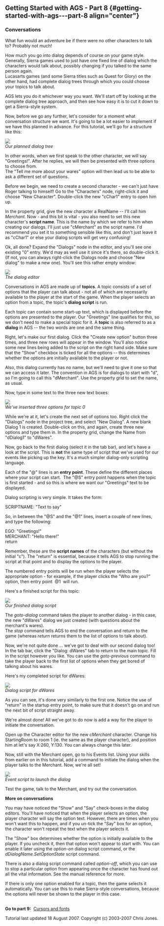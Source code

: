**Getting Started with AGS - Part 8** {#getting-started-with-ags---part-8 align="center"}
-------------------------------------

### 

### Conversations

What fun would an adventure be if there were no other characters to talk
to? Probably not much!

How much you go into dialog depends of course on your game style.
Generally, Sierra games used to just have one fixed line of dialog which
the characters would talk about, possibly changing if you talked to the
same person again.\
Lucasarts games (and some Sierra titles such as Quest for Glory) on the
other hand, had complete dialog trees through which you could choose
your topics to talk about.

AGS lets you do it whichever way you want. We'll start off by looking at
the complete dialog tree approach, and then see how easy it is to cut it
down to get a Sierra-style system.

Now, before we go any further, let's consider for a moment what
conversation structure we want. It's going to be a lot easier to
implement if we have this planned in advance. For this tutorial, we'll
go for a structure like this:

![](images/intro8_1.jpg)\
*Our planned dialog tree*

In other words, when we first speak to the other character, we will say
"Greetings!". After he replies, we will then be presented with three
options to choose from.\
The "Tell me more about your wares" option will then lead us to be able
to ask a different set of questions.

Before we begin, we need to create a second character - we can't just
have Roger talking to himself! Go to the "Characters" node, right-click
it and choose "New Character". Double-click the new "cChar1" entry to
open him up.

In the property grid, give the new character a RealName -- I'll call him
*Merchant*. Now - and this bit is vital - you also need to set this new
character's **script name**. This is the name by which we refer to him
when creating our dialogs. I'll just use "cMerchant" as the script name.
I'd recommend you set it to something sensible like this, and don't just
leave it as "cChar1" or else your dialog scripts will get very
confusing!

Ok, all done? Expand the "Dialogs" node in the editor, and you'll see
one existing "0" entry. We'd may as well use it since it's there, so
double-click it. (If not, you can always right-click the Dialogs node
and choose "New dialog" to make a new one). You'll see this rather empty
window:

![](images/intro8_2.jpg)\
*The dialog editor*

Conversations in AGS are made up of **topics**. A topic consists of a
set of options that the player can talk about - not all of which are
necessarily available to the player at the start of the game. When the
player selects an option from a topic, the topic's **dialog script** is
run.

Each topic can contain some start-up text, which is displayed before the
options are presented to the player. Our "Greetings" line qualifies for
this, so we don't need to make a special topic for it. A **topic** is
also referred to as a **dialog** in AGS -- the two words are one and the
same thing.

Right, let's make our first dialog. Click the "Create new option" button
three times, and three new rows will appear in the window. You'll also
notice some new lines being added to the script on the right hand side.
Make sure that the "Show" checkbox is ticked for all the options -- this
determines whether the options are initially available to the player or
not.

Also, this dialog currently has no name, but we'll need to give it one
so that we can access it later. The convention in AGS is for dialogs to
start with "d", so I'm going to call this "dMerchant". Use the property
grid to set the name, as usual.

Now, type in some text to the three new text boxes:

*![](images/intro8_3.jpg)\
We've inserted three options for topic 0*

While we're at it, let's create the next set of options too. Right click
the "Dialogs" node in the project tree, and select "New Dialog". A new
blank Dialog 1 is created. Double-click on this, and again, create three
new options and type them in. In the property grid, change the Name from
"dDialog1" to "dWares".

Now, go back to the first dialog (select it in the tab bar), and let's
have a look at the script. This is **not** the same type of script that
we've used for our events like picking up the key. It's a much simpler
dialog-only scripting language.

Each of the "@" lines is an **entry point**. These define the different
places where your script can start.  The "@S" entry point happens when
the topic is first started - and so this is where we want our
"Greetings" text to be displayed.

Dialog scripting is very simple. It takes the form:

SCRIPTNAME: "Text to say"

So, in between the "@S" and the "@1" lines, insert a couple of new
lines, and type the following:

EGO: "Greetings!"\
MERCHANT: "Hello there!"\
return

Remember, these are the **script names** of the characters (but without
the initial "c"). The "return" is essential, because it tells AGS to
stop running the script at that point and to display the options to the
player.

The numbered entry points will be run when the player selects the
appropriate option - for example, if the player clicks the "Who are
you?" option, then entry point  @1  will run.

Here's a finished script for this topic:

*![](images/intro8_5.jpg)\
Our finished dialog script*

The *goto-dialog* command takes the player to another dialog - in this
case, the new "dWares" dialog we just created (with questions about the
merchant's wares).\
The *stop* command tells AGS to end the conversation and return to the
game (whereas *return* returns them to the list of options to talk
about).

Now, we're not quite done ... we've got to deal with our second dialog
too! In the tab bar, click the "Dialog: dWares" tab to return to the
main topic. Fill in the script however you like. You can use the
*goto-previous* command to take the player back to the first list of
options when they get bored of talking about his wares.

Here's my completed script for dWares:

*![](images/intro8_6.jpg)\
Dialog script for dWares*

As you can see, it's done very similarly to the first one. Notice the
use of "return" in the startup entry point, to make sure that it doesn't
go on and run the next bit of script straight away.

We're almost done! All we've got to do now is add a way for the player
to initiate the conversation.

Open up the Character editor for the new *cMerchant* character. Change
his StartingRoom to room 1 (ie. the same as the player character), and
position him at let's say X:260, Y:130. You can always change this
later.

Now, still with the Merchant open, go to his Events list. Using your
skills from earlier on in this tutorial, add a command to initiate the
dialog when the player talks to the Merchant. Now, we're all set!

*![](images/intro8_7.jpg)\
Event script to launch the dialog*

Test the game, talk to the Merchant, and try out the conversation.

**More on conversations**

You may have noticed the "Show" and "Say" check-boxes in the dialog
editors. You'll have noticed that when the player selects an option, the
player character will say the option text. However, there are times when
you won't want this to happen, and if you un-tick the "Say" box for an
option, the character won't repeat the text when the player selects it.

The "Show" box determines whether the option is initially available to
the player. If you uncheck it, then that option won't appear to start
with. You can enable it later using the *option-on* dialog script
command, or the *dDialogName.SetOptionState* script command.

There is also a dialog script command called *option-off*, which you can
use to stop a particular option from appearing once the character has
found out all the vital information. See the manual reference for more.

If there is only one option enabled for a topic, then the game selects
it automatically. You can use this to make Sierra-style conversations,
because the options will never be shown to the player in this case.

**\
Go to part 9:**  [Cursors and fonts](acintro9)

Tutorial last updated 18 August 2007. Copyright (c) 2003-2007 Chris
Jones.
